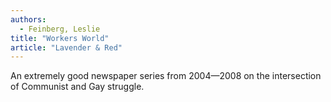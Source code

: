 ```yaml
---
authors:
  - Feinberg, Leslie
title: "Workers World"
article: "Lavender & Red"
---
```


An extremely good newspaper series from 2004—2008 on the intersection
of Communist and Gay struggle.

